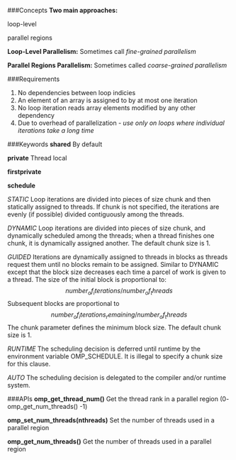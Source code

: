 ###Concepts
**Two main approaches:**

loop-level

parallel regions

**Loop-Level Parallelism:**
Sometimes call *fine-grained parallelism*

**Parallel Regions Parallelism:**
Sometimes called *coarse-grained parallelism*

###Requirements
1. No dependencies between loop indicies
2. An element of an array is assigned to by at most one iteration
3. No loop iteration reads array elements modified by any other dependency
4. Due to overhead of parallelization - *use only on loops where individual iterations take a long time*

###Keywords
**shared**
By default

**private**
Thread local

**firstprivate**

**schedule**

*STATIC*
Loop iterations are divided into pieces of size chunk and then statically assigned to threads. If chunk is not specified, the iterations are evenly (if possible) divided contiguously among the threads.

*DYNAMIC*
Loop iterations are divided into pieces of size chunk, and dynamically scheduled among the threads; when a thread finishes one chunk, it is dynamically assigned another. The default chunk size is 1.

*GUIDED*
Iterations are dynamically assigned to threads in blocks as threads request them until no blocks remain to be assigned. Similar to DYNAMIC except that the block size decreases each time a parcel of work is given to a thread. The size of the initial block is proportional to:
$$number_of_iterations / number_of_threads$$
Subsequent blocks are proportional to
$$number_of_iterations_remaining / number_of_threads$$
The chunk parameter defines the minimum block size. The default chunk size is 1.

*RUNTIME*
The scheduling decision is deferred until runtime by the environment variable OMP_SCHEDULE. It is illegal to specify a chunk size for this clause.

*AUTO*
The scheduling decision is delegated to the compiler and/or runtime system.

###APIs
**omp_get_thread_num()**
Get the thread rank in a parallel region (0- omp_get_num_threads() -1)

**omp_set_num_threads(nthreads)**
Set the number of threads used in a parallel region

**omp_get_num_threads()**
Get the number of threads used in a parallel region

